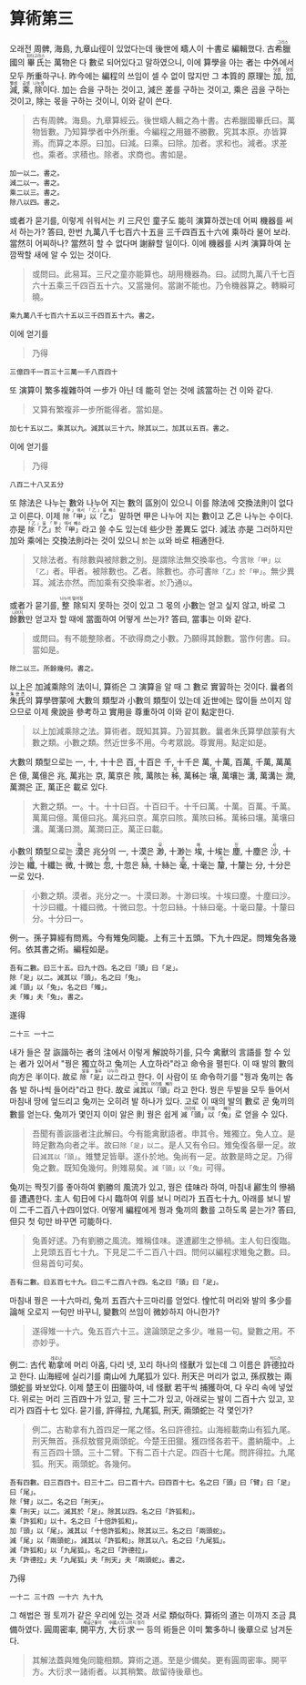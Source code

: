 # 算術第三

오래전 周髀, 海島, 九章山徑이 있었다는데 後世에 疇人이 十書로 編輯했다. 古 <ruby>希臘<rt>그리스</rt></ruby>國의 <ruby>畢氏<rt>피타고라스</rt></ruby>는 萬物은 다 數로 되어있다고 말하였으니, 이에 算學을 아는 者는 中外에서 모두 所重하구나. 昨今에는 編程의 쓰임이 셀 수 없이 많지만 그 本質的 原理는 <ruby>加<rt>덧셈</rt></ruby>, <ruby>加<rt>덧셈</rt></ruby>, <ruby>減<rt>뺄셈</rt></ruby>, <ruby>乘<rt>곱셈</rt></ruby>, <ruby>除<rt>나눗셈</rt></ruby>이다. 加는 合을 구하는 것이고, 減은 差를 구하는 것이고, 乘은 곱을 구하는 것이고, 除는 몫을 구하는 것이니, 이와 같이 쓴다. 

> 古有周髀。海島。九章算經云。後世疇人輯之為十書。古希臘國畢氏曰。萬物皆數。乃知算學者中外所重。今編程之用雖不勝數。究其本原。亦皆算焉。而算之本原。曰加。曰減。曰乘。曰除。加者。求和也。減者。求差也。乘者。求積也。除者。求商也。書如是。

```
加一以二。書之。
減二以一。書之。
乘二以三。書之。
除八以四。書之。
```

或者가 묻기를, 이렇게 쉬워서는 키 三尺인 童子도 能히 演算하겠는데 어찌 機器를 써서 하는가? 答曰, 한번 九萬八千七百六十五을 三千四百五十六에 乘하라 물어 보라. 當然히 어찌하나? 當然히 할 수 없다며 謝辭할 일이다. 이에 機器를 시켜 演算하여 눈 깜짝할 새에 알 수 있는 것이다. 
> 或問曰。此易耳。三尺之童亦能算也。胡用機器為。曰。試問九萬八千七百六十五乘三千四百五十六。又當幾何。當謝不能也。乃令機器算之。轉瞬可曉。

```
乘九萬八千七百六十五以三千四百五十六。書之。
```

이에 얻기를
> 乃得

```
三億四千一百三十三萬一千八百四十
```

또 演算이 繁多複雜하여 一步가 아닌 데 能히 얻는 것에 該當하는 건 이와 같다.
> 又算有繁複非一步所能得者。當如是。

```
加七十五以二。乘其以九。減其以三十六。除其以二。加其以五百。書之。
```

이에 얻기를
> 乃得

```
八百二十八又五分
```

또 除法은 나누는 數와 나누어 지는 數의 區別이 있으니 이를 除法에 交換法則이 없다고 이른다. 이제 <ruby>`除「甲」以「乙」`<rt>「甲」에서 「乙」을 빼소</rt></ruby> 말하면 甲은 나누어 지는 數이고 乙은 나누는 수이다. 亦是 <ruby>`除「乙」於「甲」`<rt>「乙」을 「甲」에서 빼소</rt></ruby>라고 쓸 수도 있는데 些少한 差異도 없다. 減法 亦是 그러하지만 加와 乘에는 交換法則라는 것이 있으니 `於`는 `以`와 바로 相通한다. 
> 又除法者。有除數與被除數之別。是謂除法無交換率也。今言`除「甲」以「乙」`者。甲者。被除數也。乙者。除數也。亦可書`除「乙」於「甲」`。無少異耳。減法亦然。而加乘有交換率者。`於`乃通`以`。

或者가 묻기를, <ruby>整除<rt>나누어 떨어짐</rt></ruby>되지 못하는 것이 있고 그 몫의 小數는 얻고 싶지 않고, 바로 그 <ruby>餘數<rt>나머지</rt></ruby>만 얻고자 할 때에 當面하여 어떻게 쓰는가? 答曰, 當事는 이와 같다.
> 或問曰。有不能整除者。不欲得商之小數。乃願得其餘數。當作何書。曰。當如是。

```
除二以三。所餘幾何。書之。
```

以上은 加減乘除의 法이니, 算術은 그 演算을 알 때 그 數로 實習하는 것이다. 曩者의 <ruby>朱氏<rt>朱世杰</rt></ruby>의 算學啓蒙에 大數의 類型과 小數의 類型이 있는데 近世에는 많이들 쓰이지 않으므로 이제 衆說을 參考하고 實用을 尊重하여 이와 같이 點定한다.

> 以上加減乘除之法。算術者。既知其算。乃習其數。曩者朱氏算學啟蒙有大數之類。小數之類。然近世多不用。今考眾說。尊實用。點定如是。

大數의 類型으로는 一, 十, 十十은 百, 十百은 千, 十千은 萬, 十萬, 百萬, 千萬, 萬萬은 億, 萬億은 兆, 萬兆는 京, 萬京은 <ruby>陔<rt>해</rt></ruby>, 萬陔는 <ruby>秭<rt>자</rt></ruby>, 萬秭는 <ruby>壤<rt>양</rt></ruby>, 萬壤는 <ruby>溝<rt>구</rt></ruby>, 萬溝는 <ruby>澗<rt>간</rt></ruby>, 萬澗은 正, 萬正은 載로 있다.

> 大數之類。一。十。十十曰百。十百曰千。十千曰萬。十萬。百萬。千萬。萬萬曰億。萬億曰兆。萬兆曰京。萬京曰陔。萬陔曰秭。萬秭曰壤。萬壤曰溝。萬溝曰澗。萬澗曰正。萬正曰載。

小數의 類型으로는 <ruby>漠<rt>막</rt></ruby>은 兆分의 一, 十漠은 <ruby>渺<rt>묘</rt></ruby>, 十渺는 <ruby>埃<rt>애</rt></ruby>, 十埃는 <ruby>塵<rt>진</rt></ruby>, 十塵은 <ruby>沙<rt>사</rt></ruby>, 十沙는 <ruby>纖<rt>섬</rt></ruby>, 十纖는 <ruby>微<rt>미</rt></ruby>, 十微는 <ruby>忽<rt>홀</rt></ruby>, 十忽은 <ruby>絲<rt>사</rt></ruby>, 十絲는 <ruby>毫<rt>호</rt></ruby>, 十毫는 <ruby>釐<rt>리</rt></ruby>, 十釐는 分, 十分은 一로 있다.

> 小數之類。漠者。兆分之一。十漠曰渺。十渺曰埃。十埃曰塵。十塵曰沙。十沙曰纖。十纖曰微。十微曰忽。十忽曰絲。十絲曰毫。十毫曰釐。十釐曰分。十分曰一。

例一。孫子算經有問焉。今有雉兔同籠。上有三十五頭。下九十四足。問雉兔各幾何。依其書之術。編程如是。

```
吾有二數。曰三十五。曰九十四。名之曰「頭」曰「足」。
除「足」以二。減其以「頭」。名之曰「兔」。
減「頭」以「兔」。名之曰「雉」。
夫「雉」夫「兔」。書之。
```

遂得

```
二十三 一十二
```

내가 들은 잘 詼諧하는 者의 注에서 이렇게 解說하기를, 只今 禽獸의 言語를 할 수 있는 者가 있어서 "꿩은 獨立하고 兔끼는 人立하라"라고 命令을 펼핀다. 이 때 발의 數의 向方은 半이다. 故로 <ruby>`除「足」以二`<rt>발을 둘로 나누라</rt></ruby>라고 한다. 이 사람이 또 命令하기를 "꿩과 兔끼는 各各 발 하나씩 들어라"라고 한다. 故로 <ruby>`減其以「頭」`<rt>그 것에 머리를 빼라</rt></ruby>라고 한다. 꿩은 두발을 모두 들어서 마침내 땅에 엎드리고 兔끼는 오히려 발 하나가 있다. 고로 이 때의 발의 數로 곧 兔끼의 數를 얻는다. 兔끼가 몇인지 이미 알은 則 꿩은 쉽게 <ruby>`減「頭」以「兔」`<rt>머리에 토끼를 빼라</rt></ruby>로 얻을 수 있다.

> 吾聞有善詼諧者注此解曰。今有能禽獸語者。申其令。雉獨立。兔人立。是時足數為向者之半。故曰`除「足」以二`。是人又有令曰。雉兔復各舉一足。故曰`減其以「頭」`。雉雙足皆舉。遂仆於地。兔尚有一足。故數是時之足。乃得兔之數。既知兔幾何。則雉易矣。`減「頭」以「兔」`可得。

兔끼는 짝짓기를 좋아하여 劉勝의 風流가 있고, 꿩은 佳味라 하여, 마침내 酈生의 慘禍를 遭遇한다. 主人 旬日에 다시 臨하여 위를 보니 머리가 五百七十九, 아래를 보니 발이 二千二百八十四이었다. 어떻게 編程에게 꿩과 兔끼의 數를 고하도록 묻는가? 答曰, 但只 첫 句만 바꾸면 可能하다.
> 兔善好逑。乃有劉勝之風流。雉稱佳味。遂遭酈生之慘禍。主人旬日復臨。上見頭五百七十九。下見足二千二百八十四。問何以編程求雉兔之數。曰。但易首句可矣。

```
吾有二數。曰五百七十九。曰二千二百八十四。名之曰「頭」曰「足」。
```

마침내 꿩은 一十六마리, 兔끼 五百六十三마리를 얻었다. 惶忙히 머리와 발의 多少를 論해 오로지 一句만 바꾸니, 變數의 쓰임이 微妙하지 아니한가?
> 遂得雉一十六。兔五百六十三。遑論頭足之多少。唯易一句。變數之用。不亦妙乎。

例二: 古代 <ruby>勒拿<rt>레르나</rt></ruby>에 머리 아홉, 다리 넷, 꼬리 하나의 怪獸가 있는데 그 이름은 <ruby>許德拉<rt>히드라</rt></ruby>라고 한다. 山海經에 실리기를 南山에 九尾狐가 있다. 刑天은 머리가 없고, 孫叔敖는 兩頭蛇를 봐보았다. 이제 楚王이 田獵하여, 네 怪獸 若干씩 捕獲하여, 다 우리 속에 넣었다. 위로는 머리 三百四十가 있고, 팔 三十二가 있고, 아래로는 발이 二百十六 있고, 꼬리가 四百十七 있다. 묻기를, 許得拉, 九尾狐, 刑天, 兩頭蛇는 각 몇인가?

> 例二。古勒拿有九首四足一尾之怪。名曰許德拉。山海經載南山有狐九尾。刑天無首。孫叔敖嘗見兩頭蛇。今楚王田獵。獲四怪各若干。盡納籠中。上有三百四十頭。三十二臂。下有二百十六足。四百十七尾。問許得拉。九尾狐。刑天。兩頭蛇。各幾何。

```
吾有四數。曰三百四十。曰三十二。曰二百十六。曰四百十七。名之曰「頭」曰「臂」曰「足」曰「尾」。
除「臂」以二。名之曰「刑天」。
乘「刑天」以二。減其於「足」。除其以四。名之曰「許狐和」。
乘「許狐和」以十。名之曰「十倍許狐和」。
加「頭」以「尾」。減其以「十倍許狐和」。除其以三。名之曰「兩頭蛇」。
減「尾」以「兩頭蛇」。減其以「許狐和」。除其以八。名之曰「九尾狐」。
減「許狐和」以「九尾狐」。名之曰「許德拉」。
夫「許德拉」夫「九尾狐」夫「刑天」夫「兩頭蛇」。書之。
```

乃得

```
一十二 三十四 一十六 九十九
```

그 해법은 꿩 토끼가 같은 우리에 있는 것과 서로 類似하다. 算術의 道는 이까지 조금 具備하였다. 圓周密率, <ruby>開平方<rt>제곱근풀이</rt></ruby>, <ruby>大衍求一<rt>中國人의 나머지 정리</rt></ruby> 등의 術들은 이미 繁多하니 後章으로 남겨둔다.
> 其解法蓋與雉兔同籠相類。算術之道。至是少備矣。更有圓周密率。開平方。大衍求一諸術者。以其稍繁。故留待後章也。





